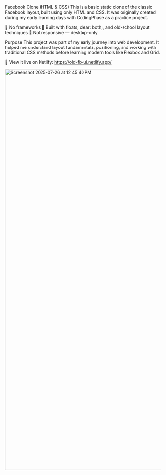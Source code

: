 Facebook Clone (HTML & CSS)
This is a basic static clone of the classic Facebook layout, built using only HTML and CSS. It was originally created during my early learning days with CodingPhase as a practice project.

🔹 No frameworks
🔹 Built with floats, clear: both;, and old-school layout techniques
🔹 Not responsive — desktop-only

Purpose
This project was part of my early journey into web development. It helped me understand layout fundamentals, positioning, and working with traditional CSS methods before learning modern tools like Flexbox and Grid.

🔗 View it live on Netlify: https://old-fb-ui.netlify.app/

<img width="1209" height="1296" alt="Screenshot 2025-07-26 at 12 45 40 PM" src="https://github.com/user-attachments/assets/423fffe8-8e8c-4e77-924c-be415a71e229" />
